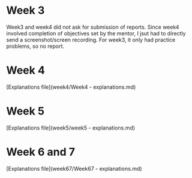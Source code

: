 # Week 3
Week3 and week4 did not ask for submission of reports. Since week4 involved completion of objectives set by the mentor, I jsut had to directly send a screenshot/screen recording. For week3, it only had practice problems, so no report. <br>
# Week 4
[Explanations file](week4/Week4 - explanations.md) <br>
# Week 5
[Explanations file](week5/week5 - explanations.md) <br>
# Week 6 and 7
[Explanations file](week67/Week67 - explanations.md) <br>
